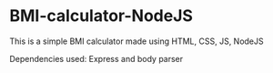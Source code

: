 # BMI-calculator-NodeJS
This is a simple BMI calculator made using HTML, CSS, JS, NodeJS

Dependencies used:
Express and body parser
